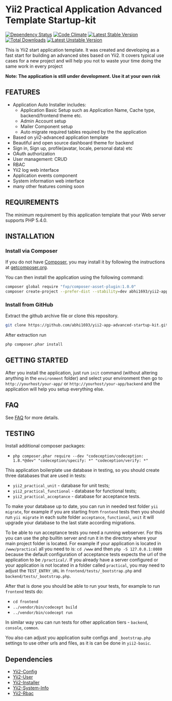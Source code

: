 Yii2 Practical Application Advanced Template Startup-kit
========================================================

[![Dependency Status](https://www.versioneye.com/user/projects/54e1e4630a910b08650001c6/badge.svg?style=flat)](https://www.versioneye.com/user/projects/54e1e4630a910b08650001c6)
[![Code Climate](https://codeclimate.com/github/abhi1693/yii2-app-advanced-startup-kit/badges/gpa.svg)](https://codeclimate.com/github/abhi1693/yii2-app-advanced-startup-kit)
[![Latest Stable Version](https://poser.pugx.org/abhi1693/yii2-app-advanced-startup-kit/v/stable.svg)](https://packagist.org/packages/abhi1693/yii2-app-advanced-startup-kit) [![Total Downloads](https://poser.pugx.org/abhi1693/yii2-app-advanced-startup-kit/downloads.svg)](https://packagist.org/packages/abhi1693/yii2-app-advanced-startup-kit) [![Latest Unstable Version](https://poser.pugx.org/abhi1693/yii2-app-advanced-startup-kit/v/unstable.svg)](https://packagist.org/packages/abhi1693/yii2-app-advanced-startup-kit)

This is Yii2 start application template.
It was created and developing as a fast start for building an advanced sites based on Yii2.
It covers typical use cases for a new project and will help you not to waste your time doing the same work in every project

**Note: The application is still under development. Use it at your own risk**

FEATURES
--------
- Application Auto Installer includes:
  - Application Basic Setup such as Application Name, Cache type, backend/frontend theme etc.
  - Admin Account setup
  - Mailer Component setup
  - Auto migrate required tables required by the the application
- Based on yii2-advanced application template
- Beautiful and open source dashboard theme for backend
- Sign in, Sign up, profile(avatar, locale, personal data) etc
- OAuth authorization
- User management: CRUD
- RBAC
- Yii2 log web interface
- Application events component
- System information web interface
- many other features coming soon

REQUIREMENTS
------------

The minimum requirement by this application template that your Web server supports PHP 5.4.0.


INSTALLATION
------------

### Install via Composer

If you do not have [Composer](http://getcomposer.org/), you may install it by following the instructions
at [getcomposer.org](http://getcomposer.org/doc/00-intro.md#installation-nix).

You can then install the application using the following command:

```bash
composer global require "fxp/composer-asset-plugin:1.0.0"
composer create-project --prefer-dist --stability=dev abhi1693/yii2-app-advanced-startup-kit demo-app
```

### Install from GitHub

Extract the github archive file or clone this repository.

```bash
git clone https://github.com/abhi1693/yii2-app-advanced-startup-kit.git
```

After extraction run

```bash 
php composer.phar install
```

GETTING STARTED
---------------

After you install the application, just run `init` command (without altering anything in the `environment` folder) 
and select your environment then go to `http://yourhost/your-app/` or `http://yourhost/your-app/backend` and the  
application will help you setup everything else.

FAQ
---

See [FAQ](FAQ.md) for more details.

TESTING
-------

Install additional composer packages:
* `php composer.phar require --dev "codeception/codeception: 1.8.*@dev" "codeception/specify: *" "codeception/verify: *"`

This application boilerplate use database in testing, so you should create three databases that are used in tests:
* `yii2_practical_unit` - database for unit tests;
* `yii2_practical_functional` - database for functional tests;
* `yii2_practical_acceptance` - database for acceptance tests.

To make your database up to date, you can run in needed test folder `yii migrate`, for example
if you are starting from `frontend` tests then you should run `yii migrate` in each suite folder `acceptance`, `functional`, `unit`
it will upgrade your database to the last state according migrations.

To be able to run acceptance tests you need a running webserver. For this you can use the php builtin server and run it in the directory where your main project folder is located. For example if your application is located in `/www/practical` all you need to is:
`cd /www` and then `php -S 127.0.0.1:8080` because the default configuration of acceptance tests expects the url of the application to be `/practical/`.
If you already have a server configured or your application is not located in a folder called `practical`, you may need to adjust the `TEST_ENTRY_URL` in `frontend/tests/_bootstrap.php` and `backend/tests/_bootstrap.php`.

After that is done you should be able to run your tests, for example to run `frontend` tests do:

* `cd frontend`
* `../vendor/bin/codecept build`
* `../vendor/bin/codecept run`

In similar way you can run tests for other application tiers - `backend`, `console`, `common`.

You also can adjust you application suite configs and `_bootstrap.php` settings to use other urls and files, as it is can be done in `yii2-basic`.

## Dependencies

- [Yii2-Config](https://github.com/abhi1693/yii2-config)
- [Yii2-User](https://github.com/abhi1693/yii2-user)
- [Yii2-Installer](https://github.com/abhi1693/yii2-installer)
- [Yii2-System-Info](https://github.com/abhi1693/yii2-system-info)
- [Yii2-Rbac](https://github.com/abhi1693/yii2-rbac)